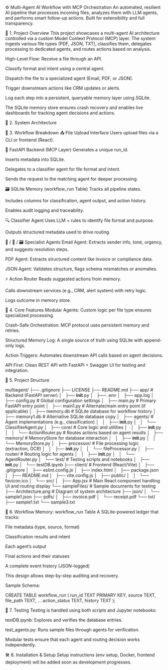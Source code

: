 ⚙️ Multi-Agent AI Workflow with MCP Orchestration
An automated, resilient AI pipeline that processes incoming files, analyzes them with LLM agents, and performs smart follow-up actions. Built for extensibility and full transparency.

🚀 1. Project Overview
This project showcases a multi-agent AI architecture controlled via a custom Model Context Protocol (MCP) layer. The system ingests various file types (PDF, JSON, TXT), classifies them, delegates processing to dedicated agents, and routes actions based on analysis.

High-Level Flow:
Receive a file through an API.

Classify format and intent using a central agent.

Dispatch the file to a specialized agent (Email, PDF, or JSON).

Trigger downstream actions like CRM updates or alerts.

Log each step into a persistent, queryable memory layer using SQLite.

The SQLite memory store ensures crash recovery and enables live dashboards for tracking agent decisions and actions.

🧱 2. System Architecture


🧠 3. Workflow Breakdown
📤 File Upload Interface
Users upload files via a CLI or frontend (React).

🧩 FastAPI Backend (MCP Layer)
Generates a unique run_id.

Inserts metadata into SQLite.

Delegates to a classifier agent for file format and intent.

Sends the request to the matching agent for deeper processing.

🗃️ SQLite Memory (workflow_run Table)
Tracks all pipeline states.

Includes columns for classification, agent output, and action history.

Enables audit logging and traceability.

🔍 Classifier Agent
Uses LLM + rules to identify file format and purpose.

Outputs structured metadata used to drive routing.

📧 / 📄 / 🗃️ Specialist Agents
Email Agent: Extracts sender info, tone, urgency, and suggests resolution steps.

PDF Agent: Extracts structured content like invoice or compliance data.

JSON Agent: Validates structure, flags schema mismatches or anomalies.

⚡ Action Router
Reads suggested actions from memory.

Calls downstream services (e.g., CRM, alert system) with retry logic.

Logs outcome in memory store.

🔑 4. Core Features
Modular Agents: Custom logic per file type ensures specialized processing.

Crash-Safe Orchestration: MCP protocol uses persistent memory and retries.

Structured Memory Log: A single source of truth using SQLite with append-only logs.

Action Triggers: Automates downstream API calls based on agent decisions.

API First: Clean REST API with FastAPI + Swagger UI for testing and integration.

📁 5. Project Structure


multiagent/
├── .gitignore
├── LICENSE
├── README.md
├── app/                              # Backend (FastAPI server)
│   ├── __init__.py
│   ├── .env
│   ├── app.log
│   ├── config.py                     # Global configuration settings
│   ├── main.py                       # Primary FastAPI entry point
│   ├── main1.py                      # Alternate/main entry point (if applicable)
│   ├── memory.db                     # SQLite database for workflow history
│   ├── memory1.db                    # Alternative SQLite database copy
│   ├── agents/                       # Agent implementations (e.g., classification)
│   │   ├── __init__.py
│   │   └── ClassifierAgent.py
│   ├── core/                         # Core logic and utilities
│   │   ├── __init__.py
│   │   └── ActionRouter.py           # Routes actions based on agent results
│   ├── memory/                       # MemoryStore for database interaction
│   │   ├── __init__.py
│   │   └── MemoryStore.py
│   ├── processor/                    # File processing logic (extraction, OCR)
│   │   ├── __init__.py
│   │   └── fileProcessor.py
│   ├── router/                       # Routing logic for agents
│   │   ├── __init__.py
│   │   └── AgentRouter.py
│   └── test/                         # Testing scripts and notebooks
│       ├── __init__.py
│       └── testDB.ipynb
├── client/                           # Frontend (React/Vite)
│   ├── .gitignore
│   ├── eslint.config.js
│   ├── index.html
│   ├── package.json
│   ├── README.md
│   ├── vite.config.js
│   ├── public/
│   │   └── favicon.ico
│   └── src/
│       ├── App.jsx                 # Main React component handling UI and routing display
└── sampleFiles/                      # Sample documents for testing
    ├── Architecture.png             # Diagram of system architecture
    ├── json/
    │   └── sample1.json
    ├── pdfs/
    │   ├── invoice.pdf
    │   └── receipt.pdf
    └── txt/
        ├── sample1.txt
        └── sample3.txt


💾 6. Workflow Memory: workflow_run Table
A SQLite-powered ledger that tracks:

File metadata (type, source, format)

Classification results and intent

Each agent’s output

Final actions and their statuses

A complete event history (JSON-logged)

This design allows step-by-step auditing and recovery.

Sample Schema:

CREATE TABLE workflow_run (
  run_id TEXT PRIMARY KEY,
  source TEXT,
  file_path TEXT,
  ...
  action_status TEXT,
  history TEXT
);

🧪 7. Testing
Testing is handled using both scripts and Jupyter notebooks:

testDB.ipynb: Explores and verifies the database entries.

test_agents.py: Runs sample files through agents for verification.

Modular tests ensure that each agent and routing decision works independently.

🛠️ 8. Installation & Setup
Setup instructions (env setup, Docker, frontend deployment) will be added soon as development progresses.



